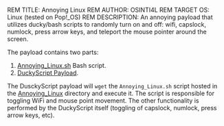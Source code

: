 REM TITLE: Annoying Linux
REM AUTHOR: OSINTI4L
REM TARGET OS: Linux (tested on Pop!_OS)
REM DESCRIPTION: An annoying payload that utilizes ducky/bash scripts to randomly turn on and off: wifi, capslock, numlock, press arrow keys, and teleport the mouse pointer around the screen.

The payload contains two parts:

1. [Annoying_Linux.sh](https://github.com/OSINTI4L/DuckyScript-Payloads/blob/main/Payloads/Annoying_Linux/Annoying_Linux.sh) Bash script.
2. [DuckyScript Payload](https://github.com/OSINTI4L/DuckyScript-Payloads/blob/main/Payloads/Annoying_Linux/payload.txt).

The DusckyScript payload will `wget` the `Annoying_Linux.sh` script hosted in the [Annoying_Linux](https://github.com/OSINTI4L/DuckyScript-Payloads/tree/main/Payloads/Annoying_Linux) directory and execute it. The script is responsible for toggling WiFi and mouse point movement. The other functionality is performed by the DuckyScript itself (toggling of capslock, numlock, press arrow keys, etc).

